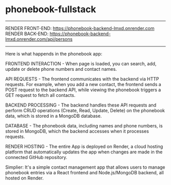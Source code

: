 # phonebook-fullstack
______________________________

RENDER FRONT-END: https://phonebook-backend-lmxd.onrender.com
RENDER BACK-END: https://phonebook-backend-lmxd.onrender.com/api/persons

------------------------------------------------------------------------------------------------------------------------------------

Here is what happends in the phonebook app: 

FRONTEND INTERACTION - When page is loaded, you can search, add, update or delete phone numbers and contact names. 

API REQUESTS - The frontend communicates with the backend via HTTP requests. For example, when you add a new contact, the frontend sends a POST request to the backend API, while viewing the phonebook triggers a GET request to fetch all contacts. 

BACKEND PROCESSING - The backend handles these API requests and perform CRUD operations (Create, Read, Update, Delete) on the phonebook data, which is stored in a MongoDB database. 

DATABASE - The phonebook data, including names and phone numbers, is stored in MongoDB, which the backend accesses when it processes requests. 

RENDER HOSTING - The entire App is deployed on Render, a cloud hosting platform that automatically updates the app when changes are made in the connected GitHub repository.

Simplier: It's a simple contact management app that allows users to manage phonebook entries via a React frontend and Node.js/MongoDB backend, all hosted on Render. 
